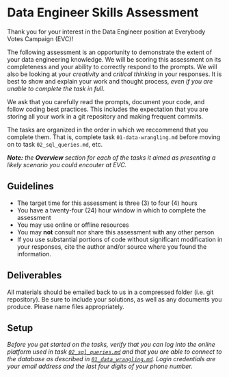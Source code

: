 # Data Engineer Skills Assessment

Thank you for your interest in the Data Engineer position at Everybody Votes
Campaign (EVC)!

The following assessment is an opportunity to demonstrate the extent of your
data engineering knowledge. We will be scoring this assessment on its
completeness and your ability to correctly respond to the prompts. We will also
be looking at your _creativity_ and _critical thinking_ in your responses. It is
best to show and explain your work and thought process, _even if you are unable
to complete the task in full_.

We ask that you carefully read the prompts, document your code, and follow
coding best practices. This includes the expectation that you are storing all
your work in a git repository and making frequent commits.

The tasks are organized in the order in which we reccommend that you complete
them. That is, complete task `01-data-wrangling.md` before moving on to task
`02_sql_queries.md`, etc.

_**Note:** the **Overview** section for each of the tasks it aimed as presenting
a likely scenario you could encouter at EVC._

## Guidelines

- The target time for this assessment is three (3) to four (4) hours
- You have a twenty-four (24) hour window in which to complete the assessment
- You may use online or offline resources
- You may **not** consult nor share this assessment with any other person
- If you use substantial portions of code without significant modification in
  your responses, cite the author and/or source where you found the information.

## Deliverables

All materials should be emailed back to us in a compressed folder (i.e. git
repository). Be sure to include your solutions, as well as any documents you
produce. Please name files appropriately.

## Setup

_Before you get started on the tasks, verify that you can log into the online
platform used in task [`02_sql_queries.md`](./02_sql_queries.md#setup) and that
you are able to connect to the database as described in
[`01_data_wrangling.md`](./01_data_wrangling.md#setup). Login credentials are
your email address and the last four digits of your phone number._
